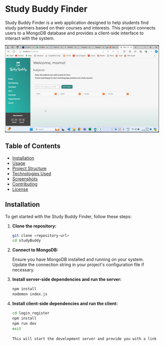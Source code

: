 # Study Buddy Finder

Study Buddy Finder is a web application designed to help students find study partners based on their courses and interests. This project connects users to a MongoDB database and provides a client-side interface to interact with the system.

![Home](readme_images/home.jpg)

## Table of Contents

- [Installation](#installation)
- [Usage](#usage)
- [Project Structure](#project-structure)
- [Technologies Used](#technologies-used)
- [Screenshots](#screenshots)
- [Contributing](#contributing)
- [License](#license)

## Installation

To get started with the Study Buddy Finder, follow these steps:

1. **Clone the repository:**

   ```bash
   git clone <repository-url>
   cd studyBuddy

2. **Connect to MongoDB:**

   Ensure you have MongoDB installed and running on your system. Update the connection string in your project's configuration file if necessary.

3. **Install server-side dependencies and run the server:**

   ```bash
   npm install
   nodemon index.js

4. **Install client-side dependencies and run the client:**

   ```bash
   cd login_register
   npm install
   npm run dev
   exit

   This will start the development server and provide you with a link to the website.

